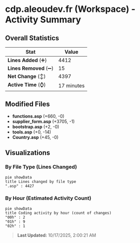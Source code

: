 # cdp.aleoudev.fr (Workspace) - Activity Summary 

## Overall Statistics

| Stat                   | Value                                                             |
| ---------------------- | ----------------------------------------------------------------- |
| **Lines Added** (➕)   | 4412                                          |
| **Lines Removed** (➖) | 15                                        |
| **Net Change** (↕)    | 4397                |
| **Active Time** (⌚)   | 17 minutes |


## Modified Files
- **functions.asp** (+660, -0)
- **supplier_form.asp** (+3705, -1)
- **bootstrap.asp** (+2, -0)
- **tools.asp** (+0, -14)
- **Country.asp** (+45, -0)

## Visualizations

### By File Type (Lines Changed)

```mermaid
pie showData
title Lines changed by file type
".asp" : 4427
```

### By Hour (Estimated Activity Count)

```mermaid
pie showData
title Coding activity by hour (count of changes)
"00h" : 2
"01h" : 9
"02h" : 1
```


> **Last Updated:** 10/17/2025, 2:00:21 AM